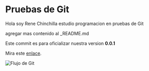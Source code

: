 # Pruebas de Git

Hola soy Rene Chinchilla estudio programacion en pruebas de Git

agregar mas contenido al _README.md

Este commit es para oficializar nuestra version **0.0.1**

Mira este [enlace](https://serviciosrachm.com/).

![Flujo de Git](git-flow.png)